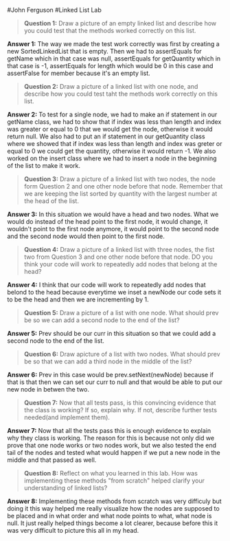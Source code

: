 #John Ferguson
#Linked List Lab

>**Question 1:** Draw a picture of an empty linked list and describe how you could test that the methods worked correctly on this list.

**Answer 1:** The way we made the test work correctly was first by creating a new SortedLinkedList that is empty.  Then we had to assertEquals for getName which in that case was null, assertEquals for getQuantity which in that case is -1, assertEquals for length which would be 0 in this case and assertFalse for member because it's an empty list. 

>**Question 2:** Draw a picture of a linked list with one node, and describe how you could test taht the methods work correctly on this list.

**Answer 2:**  To test for a single node, we had to make an if statement in our getName class, we had to show that if index was less than length and index was greater or equal to 0 that we would get the node, otherwise it would return null.  We also had to put an if statement in our getQuantity class where we showed that if index was less than length and index was greter or equal to 0 we could get the quantity, otherwise it would return -1.  We also worked on the insert class where we had to insert a node in the beginning of the list to make it work. 

>**Question 3:** Draw a picture of a linked list with two nodes, the node form Question 2 and one other node before that node.  Remember that we are keeping the list sorted by quantity with the largest number at the head of the list. 

**Answer 3:** In this situation we would have a head and two nodes.  What we would do instead of the head point to  the first node, it would change, it wouldn't point to the first node anymore, it would point to the second node and the second node would then point to the first node. 

>**Question 4:** Draw a picture of a linked list with three nodes, the fist two from Question 3 and one other node before that node.  DO you think your code will work to repeatedly add nodes that belong at the head?

**Answer 4:** I think that our code will work to repeatedly add nodes that belond to the head because everytime we inset a newNode our code sets it to be the head and then we are incrementing by 1.

>**Question 5:** Draw a picture of a list with one node. What should prev be so we can add a second node to the end of the list?

**Answer 5:** Prev should be our curr in this situation so that we could add a second node to the end of the list. 

>**Question 6:**  Draw apicture of a list with two nodes.  What should prev be so that we can add a third node in the middle of the list?

**Answer 6:**  Prev in this case would be prev.setNext(newNode) because if that is that then we can set our curr to null and that would be able to put our new node in betwen the two. 

>**Question 7:** Now that all tests pass, is this convincing evidence that the class is working? If so, explain why.  If not, describe further tests needed(and implement them).

**Answer 7:** Now that all the tests pass this is enough evidence to explain why they class is working.  The reason for this is because not only did we prove that one node works or two nodes work, but we also tested the end tail of the nodes and tested what would happen if we put a new node in the middle and that passed as well. 

>**Question 8:** Reflect on what you learned in this lab.  How was implementing these methods "from scratch" helped clarify your understanding of linked lists?

**Answer 8:** Implementing these methods from scratch was very difficuly but doing it this way helped me really visualize how the nodes are supposed to be placed and in what order and what node points to what, what node is null.  It just really helped things become a lot clearer, because before this it was very difficult to picture this all in my head.